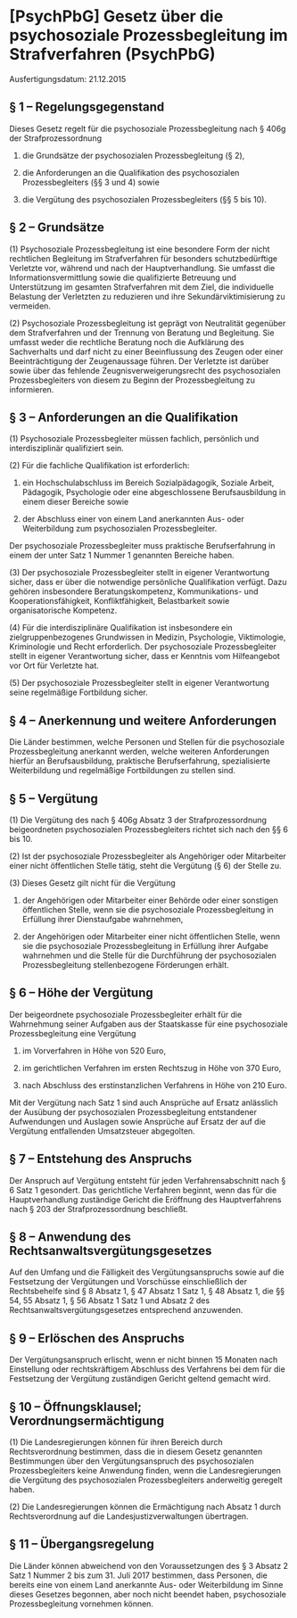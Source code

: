 # [PsychPbG] Gesetz über die psychosoziale Prozessbegleitung im Strafverfahren  (PsychPbG)

Ausfertigungsdatum: 21.12.2015

 

## § 1 – Regelungsgegenstand

Dieses Gesetz regelt für die psychosoziale Prozessbegleitung nach § 406g der Strafprozessordnung

1. die Grundsätze der psychosozialen Prozessbegleitung (§ 2),

2. die Anforderungen an die Qualifikation des psychosozialen Prozessbegleiters (§§ 3 und 4) sowie

3. die Vergütung des psychosozialen Prozessbegleiters (§§ 5 bis 10).


## § 2 – Grundsätze

(1) Psychosoziale Prozessbegleitung ist eine besondere Form der nicht rechtlichen Begleitung im Strafverfahren für besonders schutzbedürftige Verletzte vor, während und nach der Hauptverhandlung. Sie umfasst die Informationsvermittlung sowie die qualifizierte Betreuung und Unterstützung im gesamten Strafverfahren mit dem Ziel, die individuelle Belastung der Verletzten zu reduzieren und ihre Sekundärviktimisierung zu vermeiden.

(2) Psychosoziale Prozessbegleitung ist geprägt von Neutralität gegenüber dem Strafverfahren und der Trennung von Beratung und Begleitung. Sie umfasst weder die rechtliche Beratung noch die Aufklärung des Sachverhalts und darf nicht zu einer Beeinflussung des Zeugen oder einer Beeinträchtigung der Zeugenaussage führen. Der Verletzte ist darüber sowie über das fehlende Zeugnisverweigerungsrecht des psychosozialen Prozessbegleiters von diesem zu Beginn der Prozessbegleitung zu informieren.


## § 3 – Anforderungen an die Qualifikation

(1) Psychosoziale Prozessbegleiter müssen fachlich, persönlich und interdisziplinär qualifiziert sein.

(2) Für die fachliche Qualifikation ist erforderlich:

1. ein Hochschulabschluss im Bereich Sozialpädagogik, Soziale Arbeit, Pädagogik, Psychologie oder eine abgeschlossene Berufsausbildung in einem dieser Bereiche sowie

2. der Abschluss einer von einem Land anerkannten Aus- oder Weiterbildung zum psychosozialen Prozessbegleiter.

Der psychosoziale Prozessbegleiter muss praktische Berufserfahrung in einem der unter Satz 1 Nummer 1 genannten Bereiche haben.

(3) Der psychosoziale Prozessbegleiter stellt in eigener Verantwortung sicher, dass er über die notwendige persönliche Qualifikation verfügt. Dazu gehören insbesondere Beratungskompetenz, Kommunikations- und Kooperationsfähigkeit, Konfliktfähigkeit, Belastbarkeit sowie organisatorische Kompetenz.

(4) Für die interdisziplinäre Qualifikation ist insbesondere ein zielgruppenbezogenes Grundwissen in Medizin, Psychologie, Viktimologie, Kriminologie und Recht erforderlich. Der psychosoziale Prozessbegleiter stellt in eigener Verantwortung sicher, dass er Kenntnis vom Hilfeangebot vor Ort für Verletzte hat.

(5) Der psychosoziale Prozessbegleiter stellt in eigener Verantwortung seine regelmäßige Fortbildung sicher.


## § 4 – Anerkennung und weitere Anforderungen

Die Länder bestimmen, welche Personen und Stellen für die psychosoziale Prozessbegleitung anerkannt werden, welche weiteren Anforderungen hierfür an Berufsausbildung, praktische Berufserfahrung, spezialisierte Weiterbildung und regelmäßige Fortbildungen zu stellen sind.


## § 5 – Vergütung

(1) Die Vergütung des nach § 406g Absatz 3 der Strafprozessordnung beigeordneten psychosozialen Prozessbegleiters richtet sich nach den §§ 6 bis 10.

(2) Ist der psychosoziale Prozessbegleiter als Angehöriger oder Mitarbeiter einer nicht öffentlichen Stelle tätig, steht die Vergütung (§ 6) der Stelle zu.

(3) Dieses Gesetz gilt nicht für die Vergütung

1. der Angehörigen oder Mitarbeiter einer Behörde oder einer sonstigen öffentlichen Stelle, wenn sie die psychosoziale Prozessbegleitung in Erfüllung ihrer Dienstaufgabe wahrnehmen,

2. der Angehörigen oder Mitarbeiter einer nicht öffentlichen Stelle, wenn sie die psychosoziale Prozessbegleitung in Erfüllung ihrer Aufgabe wahrnehmen und die Stelle für die Durchführung der psychosozialen Prozessbegleitung stellenbezogene Förderungen erhält.


## § 6 – Höhe der Vergütung

Der beigeordnete psychosoziale Prozessbegleiter erhält für die Wahrnehmung seiner Aufgaben aus der Staatskasse für eine psychosoziale Prozessbegleitung eine Vergütung

1. im Vorverfahren in Höhe von 520 Euro,

2. im gerichtlichen Verfahren im ersten Rechtszug in Höhe von 370 Euro,

3. nach Abschluss des erstinstanzlichen Verfahrens in Höhe von 210 Euro.

Mit der Vergütung nach Satz 1 sind auch Ansprüche auf Ersatz anlässlich der Ausübung der psychosozialen Prozessbegleitung entstandener Aufwendungen und Auslagen sowie Ansprüche auf Ersatz der auf die Vergütung entfallenden Umsatzsteuer abgegolten.


## § 7 – Entstehung des Anspruchs

Der Anspruch auf Vergütung entsteht für jeden Verfahrensabschnitt nach § 6 Satz 1 gesondert. Das gerichtliche Verfahren beginnt, wenn das für die Hauptverhandlung zuständige Gericht die Eröffnung des Hauptverfahrens nach § 203 der Strafprozessordnung beschließt.


## § 8 – Anwendung des Rechtsanwaltsvergütungsgesetzes

Auf den Umfang und die Fälligkeit des Vergütungsanspruchs sowie auf die Festsetzung der Vergütungen und Vorschüsse einschließlich der Rechtsbehelfe sind § 8 Absatz 1, § 47 Absatz 1 Satz 1, § 48 Absatz 1, die §§ 54, 55 Absatz 1, § 56 Absatz 1 Satz 1 und Absatz 2 des Rechtsanwaltsvergütungsgesetzes entsprechend anzuwenden.


## § 9 – Erlöschen des Anspruchs

Der Vergütungsanspruch erlischt, wenn er nicht binnen 15 Monaten nach Einstellung oder rechtskräftigem Abschluss des Verfahrens bei dem für die Festsetzung der Vergütung zuständigen Gericht geltend gemacht wird.


## § 10 – Öffnungsklausel; Verordnungsermächtigung

(1) Die Landesregierungen können für ihren Bereich durch Rechtsverordnung bestimmen, dass die in diesem Gesetz genannten Bestimmungen über den Vergütungsanspruch des psychosozialen Prozessbegleiters keine Anwendung finden, wenn die Landesregierungen die Vergütung des psychosozialen Prozessbegleiters anderweitig geregelt haben.

(2) Die Landesregierungen können die Ermächtigung nach Absatz 1 durch Rechtsverordnung auf die Landesjustizverwaltungen übertragen.


## § 11 – Übergangsregelung

Die Länder können abweichend von den Voraussetzungen des § 3 Absatz 2 Satz 1 Nummer 2 bis zum 31. Juli 2017 bestimmen, dass Personen, die bereits eine von einem Land anerkannte Aus- oder Weiterbildung im Sinne dieses Gesetzes begonnen, aber noch nicht beendet haben, psychosoziale Prozessbegleitung vornehmen können.

